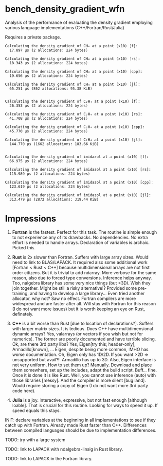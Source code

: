 # bench_density_gradient_wfn

Analysis of the performance of evaluating the density gradient
employing various language implementations (C++/Fortran/Rust/Julia)

Requires a private package.


```
Calculating the density gradient of CH₄ at a point (x10) [f]:
  17.897 μs (2 allocations: 224 bytes)

Calculating the density gradient of CH₄ at a point (x10) [rs]:
  18.343 μs (2 allocations: 224 bytes)

Calculating the density gradient of CH₄ at a point (x10) [cpp]:
  19.656 μs (2 allocations: 224 bytes)

Calculating the density gradient of CH₄ at a point (x10) [jl]:
  65.251 μs (862 allocations: 95.38 KiB)


Calculating the density gradient of C₂H₄ at a point (x10) [f]:
  26.353 μs (2 allocations: 224 bytes)

Calculating the density gradient of C₂H₄ at a point (x10) [rs]:
  41.708 μs (2 allocations: 224 bytes)

Calculating the density gradient of C₂H₄ at a point (x10) [cpp]:
  45.770 μs (2 allocations: 224 bytes)

Calculating the density gradient of C₂H₄ at a point (x10) [jl]:
  144.770 μs (1662 allocations: 183.66 KiB)


Calculating the density gradient of imidazol at a point (x10) [f]:
  66.975 μs (2 allocations: 224 bytes)

Calculating the density gradient of imidazol at a point (x10) [rs]:
  115.989 μs (2 allocations: 224 bytes)

Calculating the density gradient of imidazol at a point (x10) [cpp]:
  123.619 μs (2 allocations: 224 bytes)

Calculating the density gradient of imidazol at a point (x10) [jl]:
  313.479 μs (2872 allocations: 319.44 KiB)

```


Impressions
===========

1. **Fortran** is the fastest. Perfect for this task. The routine is simple enough to not
          experience any of its drawbacks. No dependencies. No extra effort is needed to
          handle arrays. Declaration of variables is archaic. Picked this.

3. **Rust** is 2x slower than Fortran. Suffers with large array sizes. Would need to link to BLAS/LAPACK.
       It required also some additional work [Fortran < Rust < C++]
       because multidimensional arrays are not first
       order citizens. But it is trivial to add ndarray.
       More verbose for the same reason, also due
       to forced type conversions. Inference helps anyway.
       Too, nalgebra library has some very nice things (but <3D).
       Wish they join together. Might be still a risky alternative!?
       Provided some pre-training, and having to develop a large library...
       Even tried another allocator, why not? Saw no effect.
       Fortran compilers are more widespread and are faster after all.
       Will stay with Fortran for this reason (I do not want more issues)
       but it is worth keeping an eye on Rust, definetely.

2. **C++** is a bit worse than Rust [due to location of declarations?].
      Suffers with larger matrix sizes. It is tedious.
      Does C++ have multidimensional dynamic arrays? Yes,
      valarrays (or vectors if you wish but not for numerics).
      The former are poorly documented and have terrible slicing.
      Ok, are there 3rd party libs? Yes, Eigen[try this; header-only], Armadillo[known], ...
      Eigen, despite being more common, IMHO has worse documentation.
      Oh, Eigen only has 1D/2D. If you want >2D => unsupported but avail?!.
      Armadillo has up to 3D. Also, Eigen interface is not very uniform.
      How to set them up? Manually. Download and place them somewhere,
      set up the includes, adapt the build script. Buff... fine. Once it is
      done it is like Rust. Well, you cannot use inference (auto)
      with those libraries [messy]. And the compiler is more silent [bug land].
      Would require storing a copy of Eigen (I do not want more 3rd party code here).

4. **Julia** is a joy. Interactive, expressive, but
        not fast enough [although loable]. That is crucial
        for this routine. Looking for ways to speed it up.
        If speed equals this stays.


INIT: declare variables at the beginning in all implementations
      to see if they catch up with Fortran.
      Already made Rust faster than C++. Differences between 
      compiled languages should be due to implementation differences.

TODO: try with a large system

TODO: link to LAPACK with ndalgebra-linalg in Rust library.

TODO: link to LAPACK in the Fortran library.

